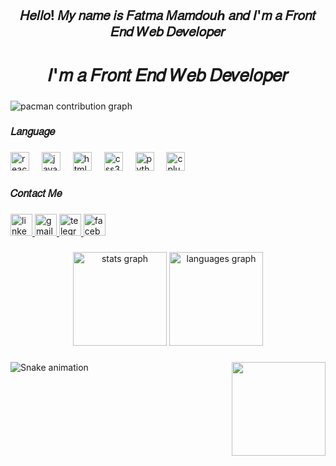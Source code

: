 <h2 align="center">𝐻𝑒𝑙𝑙𝑜! 𝑀𝑦 𝑛𝑎𝑚𝑒 𝑖𝑠 𝐹𝑎𝑡𝑚𝑎 𝑀𝑎𝑚𝑑𝑜𝑢ℎ 𝑎𝑛𝑑 𝐼'𝑚 𝑎 𝐹𝑟𝑜𝑛𝑡 𝐸𝑛𝑑 𝑊𝑒𝑏 𝐷𝑒𝑣𝑒𝑙𝑜𝑝𝑒𝑟</h2>

###

<h1 align="center">𝐼'𝑚 𝑎 𝐹𝑟𝑜𝑛𝑡 𝐸𝑛𝑑 𝑊𝑒𝑏 𝐷𝑒𝑣𝑒𝑙𝑜𝑝𝑒𝑟</h1>

###

<picture>
  <source media="(prefers-color-scheme: dark)" srcset="https://raw.githubusercontent.com/fatma2006mamdouh/fatma2006mamdouh/output/pacman-contribution-graph-dark.svg">
  <source media="(prefers-color-scheme: light)" srcset="https://raw.githubusercontent.com/fatma2006mamdouh/fatma2006mamdouh/output/pacman-contribution-graph.svg">
  <img alt="pacman contribution graph" src="https://raw.githubusercontent.com/fatma2006mamdouh/fatma2006mamdouh/output/pacman-contribution-graph.svg">
</picture>

###

<h3 align="left">𝐿𝑎𝑛𝑔𝑢𝑎𝑔𝑒</h3>

###

<div align="left">
  <img src="https://cdn.jsdelivr.net/gh/devicons/devicon/icons/react/react-original.svg" height="30" alt="react logo"  />
  <img width="12" />
  <img src="https://cdn.jsdelivr.net/gh/devicons/devicon/icons/javascript/javascript-original.svg" height="30" alt="javascript logo"  />
  <img width="12" />
  <img src="https://cdn.jsdelivr.net/gh/devicons/devicon/icons/html5/html5-original.svg" height="30" alt="html5 logo"  />
  <img width="12" />
  <img src="https://cdn.jsdelivr.net/gh/devicons/devicon/icons/css3/css3-original.svg" height="30" alt="css3 logo"  />
  <img width="12" />
  <img src="https://cdn.jsdelivr.net/gh/devicons/devicon/icons/python/python-original.svg" height="30" alt="python logo"  />
  <img width="12" />
  <img src="https://cdn.jsdelivr.net/gh/devicons/devicon/icons/cplusplus/cplusplus-original.svg" height="30" alt="cplusplus logo"  />
</div>

###

<h3 align="left">𝐶𝑜𝑛𝑡𝑎𝑐𝑡 𝑀𝑒</h3>

###

<div align="left">
  <a href="www.linkedin.com/in/fatma-mamdouh-b58011343" target="_blank">
    <img src="https://img.shields.io/static/v1?message=LinkedIn&logo=linkedin&label=&color=0077B5&logoColor=white&labelColor=&style=for-the-badge" height="35" alt="linkedin logo"  />
  </a>
  <a href=" mamdouhfatma562@gmail.com" target="_blank">
    <img src="https://img.shields.io/static/v1?message=Gmail&logo=gmail&label=&color=D14836&logoColor=white&labelColor=&style=for-the-badge" height="35" alt="gmail logo"  />
  </a>
  <a href="https://t.me/fatma_mamdou7" target="_blank">
    <img src="https://img.shields.io/static/v1?message=Telegram&logo=telegram&label=&color=2CA5E0&logoColor=white&labelColor=&style=for-the-badge" height="35" alt="telegram logo"  />
  </a>
  <a href="https://www.facebook.com/profile.php?id=61564429195953" target="_blank">
    <img src="https://img.shields.io/static/v1?message=Facebook&logo=facebook&label=&color=1877F2&logoColor=white&labelColor=&style=for-the-badge" height="35" alt="facebook logo"  />
  </a>
</div>

###

<div align="center">
  <img src="https://github-readme-stats.vercel.app/api?username=fatma2006mamdouh&hide_title=false&hide_rank=false&show_icons=true&include_all_commits=true&count_private=true&disable_animations=false&theme=dracula&locale=en&hide_border=false" height="150" alt="stats graph"  />
  <img src="https://github-readme-stats.vercel.app/api/top-langs?username=fatma2006mamdouh&locale=en&hide_title=false&layout=compact&card_width=320&langs_count=5&theme=dracula&hide_border=false" height="150" alt="languages graph"  />
</div>

###

<img align="right" height="150" src="https://i.imgflip.com/65efzo.gif"  />

###

<img src="https://raw.githubusercontent.com/fatma2006mamdouh/fatma2006mamdouh/output/snake.svg" alt="Snake animation" />

###
